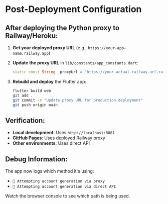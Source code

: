 # Post-Deployment Configuration

## After deploying the Python proxy to Railway/Heroku:

1. **Get your deployed proxy URL** (e.g., `https://your-app-name.railway.app`)

2. **Update the proxy URL** in `lib/constants/app_constants.dart`:
   ```dart
   static const String _proxyUrl = 'https://your-actual-railway-url.railway.app';
   ```

3. **Rebuild and deploy** the Flutter app:
   ```bash
   flutter build web
   git add .
   git commit -m "Update proxy URL for production deployment"
   git push origin main
   ```

## Verification:

- **Local development**: Uses `http://localhost:8081`
- **GitHub Pages**: Uses deployed Railway proxy
- **Other environments**: Uses direct API

## Debug Information:

The app now logs which method it's using:
- `🔄 Attempting account generation via proxy`
- `🔄 Attempting account generation via direct API`

Watch the browser console to see which path is being used.
